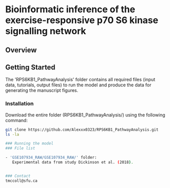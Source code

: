 # Bioinformatic inference of the exercise-responsive p70 S6 kinase signalling network

## Overview
## Getting Started
The 'RPS6KB1_PathwayAnalysis' folder contains all required files (input data, tutorials, output files) to run the model and produce the data for generating the manuscript figures.
### Installation
Download the entire folder (RPS6KB1_PathwayAnalysis/) using the following command: 
``` bash
git clone https://github.com/Alexxx0323/RPS6KB1_PathwayAnalysis.git
ls -la

### Running the model
### File list

- 'GSE107934_RAW/GSE107934_RAW/' folder:
   Experimental data from study Dickinson et al. (2018).


### Contact
tmccoll@sfu.ca


